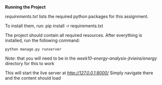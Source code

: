 **Running the Project**

*requirements.txt* lists the required python packages for this assignment.

To install them, run:
    pip install -r requirements.txt

The project should contain all required resources. After everything is installed, run the following command:

    python manage.py runserver

*Note*: that you will need to be in the *week10-energy-analysis-jtvieira/energy* directory for this to work

This will start the live server at *http://127.0.0.1:8000/*
Simply navigate there and the content should load
